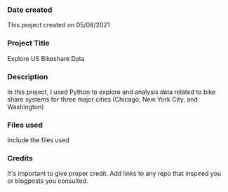 
### Date created
This project created on 05/08/2021

### Project Title
Explore US Bikeshare Data

### Description
In this project, I used Python to explore and analysis data related to bike share systems for three major cities (Chicago, New York City, and Washington)

### Files used
Include the files used

### Credits
It's important to give proper credit. Add links to any repo that inspired you or blogposts you consulted.

